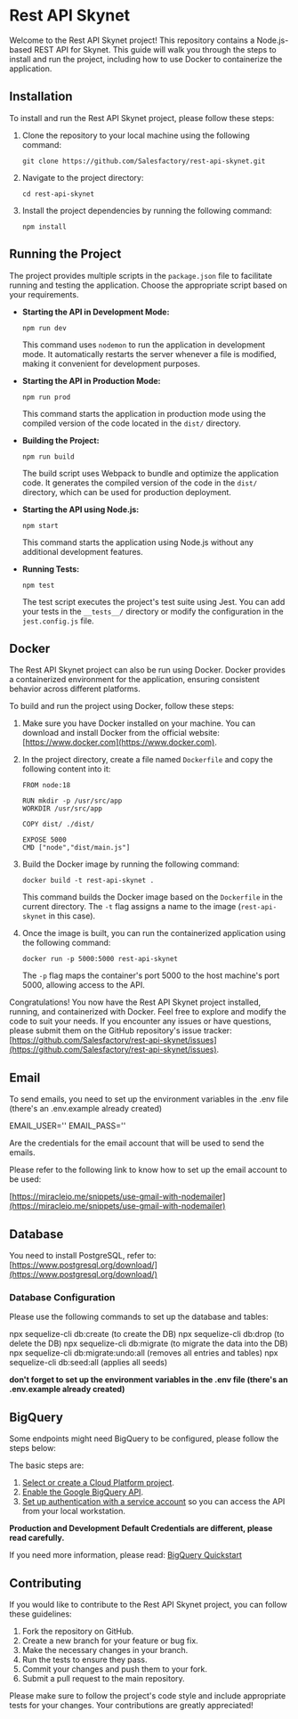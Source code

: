 # Rest API Skynet

Welcome to the Rest API Skynet project! This repository contains a Node.js-based REST API for Skynet. This guide will walk you through the steps to install and run the project, including how to use Docker to containerize the application.

## Installation

To install and run the Rest API Skynet project, please follow these steps:

1. Clone the repository to your local machine using the following command:

    ```
    git clone https://github.com/Salesfactory/rest-api-skynet.git
    ```

2. Navigate to the project directory:

    ```
    cd rest-api-skynet
    ```

3. Install the project dependencies by running the following command:
    ```
    npm install
    ```

## Running the Project

The project provides multiple scripts in the `package.json` file to facilitate running and testing the application. Choose the appropriate script based on your requirements.

-   **Starting the API in Development Mode:**

    ```
    npm run dev
    ```

    This command uses `nodemon` to run the application in development mode. It automatically restarts the server whenever a file is modified, making it convenient for development purposes.

-   **Starting the API in Production Mode:**

    ```
    npm run prod
    ```

    This command starts the application in production mode using the compiled version of the code located in the `dist/` directory.

-   **Building the Project:**

    ```
    npm run build
    ```

    The build script uses Webpack to bundle and optimize the application code. It generates the compiled version of the code in the `dist/` directory, which can be used for production deployment.

-   **Starting the API using Node.js:**

    ```
    npm start
    ```

    This command starts the application using Node.js without any additional development features.

-   **Running Tests:**
    ```
    npm test
    ```
    The test script executes the project's test suite using Jest. You can add your tests in the `__tests__/` directory or modify the configuration in the `jest.config.js` file.

## Docker

The Rest API Skynet project can also be run using Docker. Docker provides a containerized environment for the application, ensuring consistent behavior across different platforms.

To build and run the project using Docker, follow these steps:

1. Make sure you have Docker installed on your machine. You can download and install Docker from the official website: [https://www.docker.com](https://www.docker.com).

2. In the project directory, create a file named `Dockerfile` and copy the following content into it:

    ```
    FROM node:18

    RUN mkdir -p /usr/src/app
    WORKDIR /usr/src/app

    COPY dist/ ./dist/

    EXPOSE 5000
    CMD ["node","dist/main.js"]
    ```

3. Build the Docker image by running the following command:

    ```
    docker build -t rest-api-skynet .
    ```

    This command builds the Docker image based on the `Dockerfile` in the current directory. The `-t` flag assigns a name to the image (`rest-api-skynet` in this case).

4. Once the image is built, you can run the containerized application using the following command:
    ```
    docker run -p 5000:5000 rest-api-skynet
    ```
    The `-p` flag maps the container's port 5000 to the host machine's port 5000, allowing access to the API.

Congratulations! You now have the Rest API Skynet project installed, running, and containerized with Docker. Feel free to explore and modify the code to suit your needs. If you encounter any issues or have questions, please submit them on the GitHub repository's issue tracker: [https://github.com/Salesfactory/rest-api-skynet/issues](https://github.com/Salesfactory/rest-api-skynet/issues).

## Email

To send emails, you need to set up the environment variables in the .env file (there's an .env.example already created)

EMAIL_USER=''
EMAIL_PASS=''

Are the credentials for the email account that will be used to send the emails.

Please refer to the following link to know how to set up the email account to be used:

[https://miracleio.me/snippets/use-gmail-with-nodemailer](https://miracleio.me/snippets/use-gmail-with-nodemailer)

## Database

You need to install PostgreSQL, refer to: [https://www.postgresql.org/download/](https://www.postgresql.org/download/)

### Database Configuration

Please use the following commands to set up the database and tables:

npx sequelize-cli db:create (to create the DB)
npx sequelize-cli db:drop (to delete the DB)
npx sequelize-cli db:migrate (to migrate the data into the DB)
npx sequelize-cli db:migrate:undo:all (removes all entries and tables)
npx sequelize-cli db:seed:all (applies all seeds)

**don't forget to set up the environment variables in the .env file (there's an .env.example already created)**

## BigQuery

Some endpoints might need BigQuery to be configured, please follow the steps below:

The basic steps are:

1.  [Select or create a Cloud Platform project](https://console.cloud.google.com/project).
2.  [Enable the Google BigQuery API](https://console.cloud.google.com/flows/enableapi?apiid=bigquery.googleapis.com).
3.  [Set up authentication with a service account](https://cloud.google.com/docs/authentication/getting-started) so you can access the
    API from your local workstation.

**Production and Development Default Credentials are different, please read carefully.**

If you need more information, please read:
[BigQuery Quickstart](https://github.com/googleapis/nodejs-bigquery#before-you-begin)

## Contributing

If you would like to contribute to the Rest API Skynet project, you can follow these guidelines:

1. Fork the repository on GitHub.
2. Create a new branch for your feature or bug fix.
3. Make the necessary changes in your branch.
4. Run the tests to ensure they pass.
5. Commit your changes and push them to your fork.
6. Submit a pull request to the main repository.

Please make sure to follow the project's code style and include appropriate tests for your changes. Your contributions are greatly appreciated!
